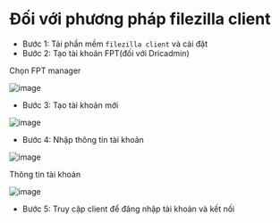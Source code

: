 # Đối với phương pháp filezilla client
- Bước 1: Tải phần mềm `filezilla client` và cài đặt
- Bước 2: Tạo tài khoản FPT(đối với Dricadmin)

Chọn FPT manager

![image](https://user-images.githubusercontent.com/105496635/193778774-3a170726-f167-4d05-a35d-91e064a982e0.png)

- Bước 3: Tạo tài khoản mới

![image](https://user-images.githubusercontent.com/105496635/193779172-dd21d3af-cf0e-4c4e-b9b2-56d1a7c6075c.png)

- Bước 4: Nhập thông tin tài khoản

![image](https://user-images.githubusercontent.com/105496635/193779418-ec79efcd-eacf-452b-923e-00cb731f96b0.png)

Thông tin tài khoản

![image](https://user-images.githubusercontent.com/105496635/193779908-3c9b4e6f-46e8-495b-a69d-d4ed95c6b877.png)

- Bước 5: Truy cập client để đăng nhập tài khoản và kết nối



